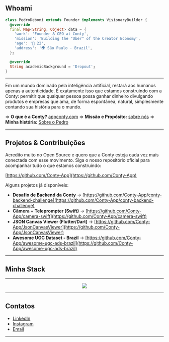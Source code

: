 ## Whoami

```dart
class PedroDeboni extends Founder implements VisionaryBuilder {
  @override
  final Map<String, Object> data = {
    'work': 'Founder & CEO at Conty',
    'mission': 'Building the "Uber" of the Creator Economy',
    'age': '🦅 22',
    'address': '🌍 São Paulo - Brazil',
  };

  @override
  String academicBackground = 'Dropout';
}
```

---

Em um mundo dominado pela inteligência artificial, restará aos humanos apenas a autenticidade. É exatamente isso que estamos construindo com a Conty: permitir que qualquer pessoa possa ganhar dinheiro divulgando produtos e empresas que ama, de forma espontânea, natural, simplesmente contando sua história para o mundo.

⇒ **O que é a Conty?** [appconty.com](https://www.appconty.com/)
⇒ **Missão e Propósito:** [sobre nós](https://www.appconty.com/sobre-nos)
⇒ **Minha história:** [Sobre o Pedro](https://www.appconty.com/blog/pedro-del-valle-o-fundador-por-tras-da-conty-e-sua-visao-sobre-o-futuro-dos-criadores)

---

## Projetos & Contribuições

Acredito muito no Open Source e quero que a Conty esteja cada vez mais conectada com esse movimento. Siga o nosso repositório oficial para acompanhar tudo o que estamos construindo:

[https://github.com/Conty-App](https://github.com/Conty-App)

Alguns projetos já disponíveis:

* **Desafio de Backend da Conty** → [https://github.com/Conty-App/conty-backend-challenge](https://github.com/Conty-App/conty-backend-challenge)
* **Câmera + Teleprompter (Swift)** → [https://github.com/Conty-App/camera-swift](https://github.com/Conty-App/camera-swift)
* **JSON Canvas Viewer (Flutter/Dart)** → [https://github.com/Conty-App/JsonCanvasViewer](https://github.com/Conty-App/JsonCanvasViewer)
* **Awesome UGC Dataset - Brazil** → [https://github.com/Conty-App/awesome-ugc-ads-brazil](https://github.com/Conty-App/awesome-ugc-ads-brazil)

---

## Minha Stack

---

<p align="center">
  <a href="https://skillicons.dev">
    <img src="https://skillicons.dev/icons?i=dart,flutter,swift,ts,js,nextjs,go,py,postgres,supabase,figma,git,github,vscode&perline=8" />
  </a>
</p>

---

## Contatos

* [LinkedIn](https://www.linkedin.com/in/pedro-del-valle-conty/)
* [Instagram](https://www.instagram.com/conty.app)
* [Email](mailto:pedrodv@appconty.com)

---
